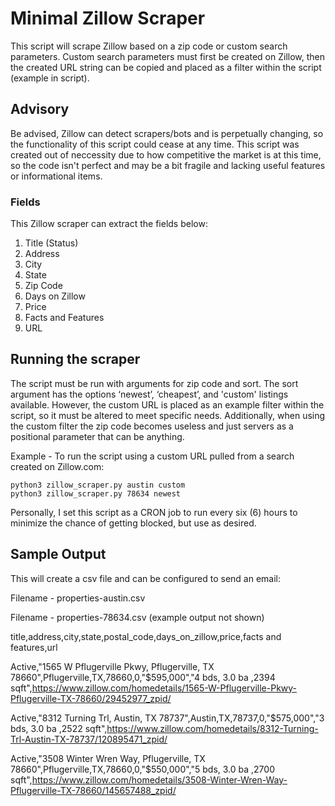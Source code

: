 # Minimal Zillow Scraper

This script will scrape Zillow based on a zip code or custom search parameters. Custom search parameters must first be created on Zillow, then the created URL string can be copied and placed as a filter within the script (example in script).

## Advisory

Be advised, Zillow can detect scrapers/bots and is perpetually changing, so the functionality of this script could cease at any time. This script was created out of neccessity due to how competitive the market is
at this time, so the code isn't perfect and may be a bit fragile and lacking useful features or informational items.

### Fields 

This Zillow scraper can extract the fields below:

1. Title (Status)
2. Address
3. City
4. State
5. Zip Code
6. Days on Zillow
7. Price
8. Facts and Features
9. URL

## Running the scraper
The script must be run with arguments for zip code and sort. The sort argument has the options ‘newest’, ‘cheapest’, and 'custom' listings available. 
However, the custom URL is placed as an example filter within the script, so it must be altered to meet specific needs. Additionally, when using the custom filter the zip code becomes useless and just servers as a positional parameter that can be anything.

Example - To run the script using a custom URL pulled from a search created on Zillow.com: 

```
python3 zillow_scraper.py austin custom
python3 zillow_scraper.py 78634 newest
```

Personally, I set this script as a CRON job to run every six (6) hours to minimize the chance of getting blocked, but use as desired.

## Sample Output

This will create a csv file and can be configured to send an email:

Filename - properties-austin.csv

Filename - properties-78634.csv (example output not shown)

title,address,city,state,postal_code,days_on_zillow,price,facts and features,url


Active,"1565 W Pflugerville Pkwy, Pflugerville, TX 78660",Pflugerville,TX,78660,0,"$595,000","4 bds, 3.0 ba ,2394 sqft",https://www.zillow.com/homedetails/1565-W-Pflugerville-Pkwy-Pflugerville-TX-78660/29452977_zpid/

Active,"8312 Turning Trl, Austin, TX 78737",Austin,TX,78737,0,"$575,000","3 bds, 3.0 ba ,2522 sqft",https://www.zillow.com/homedetails/8312-Turning-Trl-Austin-TX-78737/120895471_zpid/

Active,"3508 Winter Wren Way, Pflugerville, TX 78660",Pflugerville,TX,78660,0,"$550,000","5 bds, 3.0 ba ,2700 sqft",https://www.zillow.com/homedetails/3508-Winter-Wren-Way-Pflugerville-TX-78660/145657488_zpid/
